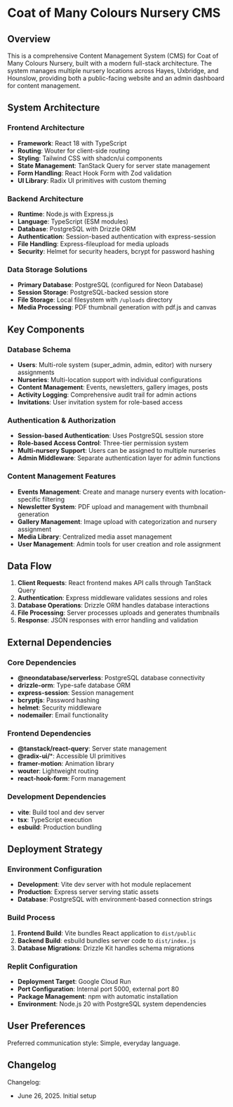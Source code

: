 # Coat of Many Colours Nursery CMS

## Overview

This is a comprehensive Content Management System (CMS) for Coat of Many Colours Nursery, built with a modern full-stack architecture. The system manages multiple nursery locations across Hayes, Uxbridge, and Hounslow, providing both a public-facing website and an admin dashboard for content management.

## System Architecture

### Frontend Architecture
- **Framework**: React 18 with TypeScript
- **Routing**: Wouter for client-side routing
- **Styling**: Tailwind CSS with shadcn/ui components
- **State Management**: TanStack Query for server state management
- **Form Handling**: React Hook Form with Zod validation
- **UI Library**: Radix UI primitives with custom theming

### Backend Architecture
- **Runtime**: Node.js with Express.js
- **Language**: TypeScript (ESM modules)
- **Database**: PostgreSQL with Drizzle ORM
- **Authentication**: Session-based authentication with express-session
- **File Handling**: Express-fileupload for media uploads
- **Security**: Helmet for security headers, bcrypt for password hashing

### Data Storage Solutions
- **Primary Database**: PostgreSQL (configured for Neon Database)
- **Session Storage**: PostgreSQL-backed session store
- **File Storage**: Local filesystem with `/uploads` directory
- **Media Processing**: PDF thumbnail generation with pdf.js and canvas

## Key Components

### Database Schema
- **Users**: Multi-role system (super_admin, admin, editor) with nursery assignments
- **Nurseries**: Multi-location support with individual configurations
- **Content Management**: Events, newsletters, gallery images, posts
- **Activity Logging**: Comprehensive audit trail for admin actions
- **Invitations**: User invitation system for role-based access

### Authentication & Authorization
- **Session-based Authentication**: Uses PostgreSQL session store
- **Role-based Access Control**: Three-tier permission system
- **Multi-nursery Support**: Users can be assigned to multiple nurseries
- **Admin Middleware**: Separate authentication layer for admin functions

### Content Management Features
- **Events Management**: Create and manage nursery events with location-specific filtering
- **Newsletter System**: PDF upload and management with thumbnail generation
- **Gallery Management**: Image upload with categorization and nursery assignment
- **Media Library**: Centralized media asset management
- **User Management**: Admin tools for user creation and role assignment

## Data Flow

1. **Client Requests**: React frontend makes API calls through TanStack Query
2. **Authentication**: Express middleware validates sessions and roles
3. **Database Operations**: Drizzle ORM handles database interactions
4. **File Processing**: Server processes uploads and generates thumbnails
5. **Response**: JSON responses with error handling and validation

## External Dependencies

### Core Dependencies
- **@neondatabase/serverless**: PostgreSQL database connectivity
- **drizzle-orm**: Type-safe database ORM
- **express-session**: Session management
- **bcryptjs**: Password hashing
- **helmet**: Security middleware
- **nodemailer**: Email functionality

### Frontend Dependencies
- **@tanstack/react-query**: Server state management
- **@radix-ui/***: Accessible UI primitives
- **framer-motion**: Animation library
- **wouter**: Lightweight routing
- **react-hook-form**: Form management

### Development Dependencies
- **vite**: Build tool and dev server
- **tsx**: TypeScript execution
- **esbuild**: Production bundling

## Deployment Strategy

### Environment Configuration
- **Development**: Vite dev server with hot module replacement
- **Production**: Express server serving static assets
- **Database**: PostgreSQL with environment-based connection strings

### Build Process
1. **Frontend Build**: Vite bundles React application to `dist/public`
2. **Backend Build**: esbuild bundles server code to `dist/index.js`
3. **Database Migrations**: Drizzle Kit handles schema migrations

### Replit Configuration
- **Deployment Target**: Google Cloud Run
- **Port Configuration**: Internal port 5000, external port 80
- **Package Management**: npm with automatic installation
- **Environment**: Node.js 20 with PostgreSQL system dependencies

## User Preferences

Preferred communication style: Simple, everyday language.

## Changelog

Changelog:
- June 26, 2025. Initial setup